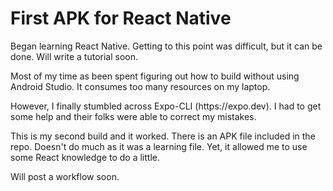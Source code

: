 # First APK for React Native

<p>Began learning React Native.  Getting to this point was difficult, but it can be done. Will write a tutorial soon.</p>
<p>Most of my time as been spent figuring out how to build without using Android Studio.  It consumes too many resources on my laptop.</p>
<p>However, I finally stumbled across Expo-CLI (https://expo.dev).  I had to get some help and their folks were able to correct my mistakes.</p>
<p>This is my second build and it worked.  There is an APK file included in the repo. Doesn't do much as it was a learning file. Yet, it allowed me to use some React knowledge to do a little.</p>
<p>Will post a workflow soon.</p>